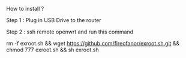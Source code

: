 How to install ?

Step 1 : Plug in USB Drive to the router

Step 2 : ssh remote openwrt and run this command

rm -f exroot.sh && wget https://github.com/fireofanor/exroot.sh.git && chmod 777 exroot.sh && sh exroot.sh
